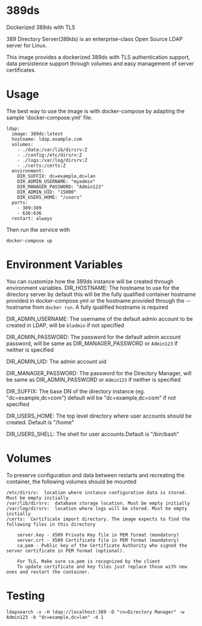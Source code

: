 # 389ds
Dockerized 389ds with TLS


389 Directory Server(389ds) is an enterprise-class Open Source LDAP server for Linux.

This image provides  a dockerized 389ds with TLS authentication support, data 
persistence  support through volumes and easy management of server certificates.


# Usage
The best way to use the image is with docker-compose by adapting the sample 
'docker-compose.yml' file.

    ldap:
      image: 389ds:latest
      hostname: ldap.example.com
      volumes:
        - ./data:/var/lib/dirsrv:Z
        - ./config:/etc/dirsrv:Z
        - ./logs:/var/log/dirsrv:Z
        - ./certs:/certs:Z
      environment:
        DIR_SUFFIX: dc=example,dc=lan
        DIR_ADMIN_USERNAME: "myadmin"
        DIR_MANAGER_PASSWORD: "Admin123"
        DIR_ADMIN_UID: "15000"
        DIR_USERS_HOME: "/users"
      ports:
        - 389:389
        - 636:636
      restart: always

Then run the service with

    docker-compose up

# Environment Variables
You can customize how the 389ds instance will be created through environment
variables.
DIR_HOSTNAME:  The hostname to use for the directory server by default this will be the fully qualified container hostname provided
in docker-compose.yml or the hostname provided through the --hostname from `docker run`. A fully qualified hostname is required

DIR_ADMIN_USERNAME:  The username of the default admin account to be created in LDAP, will be `bladmin` if not specified  

DIR_ADMIN_PASSWORD:  The password for the default admin account password, will be same as DIR_MANAGER_PASSWORD or `Admin123` if neither is specified  

DIR_ADMIN_UID:  The admin account uid  

DIR_MANAGER_PASSWORD:  The password for the Directory Manager, will be same as DIR_ADMIN_PASSWORD or `Admin123` if neither is specified  

DIR_SUFFIX:  The base DN of the directory instance (eg. "dc=example,dc=com"} default will be "dc=example,dc=com" if not specified  

DIR_USERS_HOME:  The top level directory where user accounts should be created. Default is "/home"  

DIR_USERS_SHELL:  The shell for user accounts.Default is "/bin/bash"  

# Volumes
To preserve configuration and data between restarts and recreating the container, the following volumes should be mounted

    /etc/dirsrv:  location where instance configuration data is stored. Must be empty initially  
    /var/lib/dirsrv:  database storage location. Must be empty initially  
    /var/log/dirsrv:  location where logs will be stored. Must be empty initially  
    /certs:  Certificate import directory. The image expects to find the following files in this directory
    
        server.key - X509 Private Key file in PEM format (mandatory)  
        server.crt - X509 Certificate file in PEM format (mandatory)  
        ca.pem - Public key of the Certificate Authority who signed the server certificate in PEM format (optional). 
        
        For TLS, Make sure ca.pem is recognized by the client  
        To update certificate and key files just replace those with new ones and restart the container.  
    
# Testing

    ldapsearch -x -H ldap://localhost:389 -D "cn=Directory Manager" -w Admin123 -b "dc=example,dc=lan" -d 1


